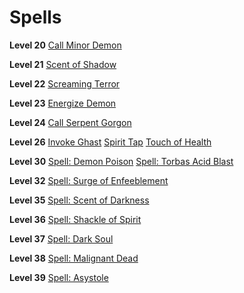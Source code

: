 <!-- TITLE: Demonologist -->
<!-- SUBTITLE: Steeped in occult research, Demonologists have learned how to summon demons from hellish planes far removed from Magnos.  Exerting massive amounts of mana, they subjugate these beasts into doing their bidding.  -->

# Spells

**Level 20**
[Call Minor Demon](call-minor-demon)

**Level 21**
[Scent of Shadow](scent-of-shadow)

**Level 22**
[Screaming Terror](screaming-terror)

**Level 23**
[Energize Demon](energize-demon)

**Level 24**
[Call Serpent Gorgon](call-serpent-gorgon)

**Level 26**
[Invoke Ghast](invoke-ghast)
[Spirit Tap](spirit-tap)
[Touch of Health](touch-of-health)

**Level 30**
[Spell: Demon Poison](spell-demon-poison)
[Spell: Torbas Acid Blast](spell-torbas-acid-blast)

**Level 32**
[Spell: Surge of Enfeeblement](spell-surge-of-enfeeblement)

**Level 35**
[Spell: Scent of Darkness](spell-scent-of-darkness)

**Level 36**
[Spell: Shackle of Spirit](spell-shackle-of-spirit)

**Level 37**
[Spell: Dark Soul](spell-dark-soul)

**Level 38**
[Spell: Malignant Dead](spell-malignant-dead)

**Level 39**
[Spell: Asystole](spell-asystole)